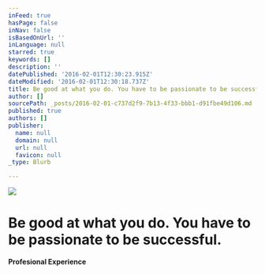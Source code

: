 ```yaml
---
inFeed: true
hasPage: false
inNav: false
isBasedOnUrl: ''
inLanguage: null
starred: true
keywords: []
description: ''
datePublished: '2016-02-01T12:30:23.915Z'
dateModified: '2016-02-01T12:30:18.737Z'
title: Be good at what you do. You have to be passionate to be successful.
author: []
sourcePath: _posts/2016-02-01-c737d2f9-7b13-4f33-bbb1-d91fbe49d106.md
published: true
authors: []
publisher:
  name: null
  domain: null
  url: null
  favicon: null
_type: Blurb

---
```

![](https://the-grid-user-content.s3-us-west-2.amazonaws.com/21a5e232-4968-4c63-9351-6e1b84937ace.jpg)

# Be good at what you do. You have to be passionate to be successful.

**Profesional Experience**